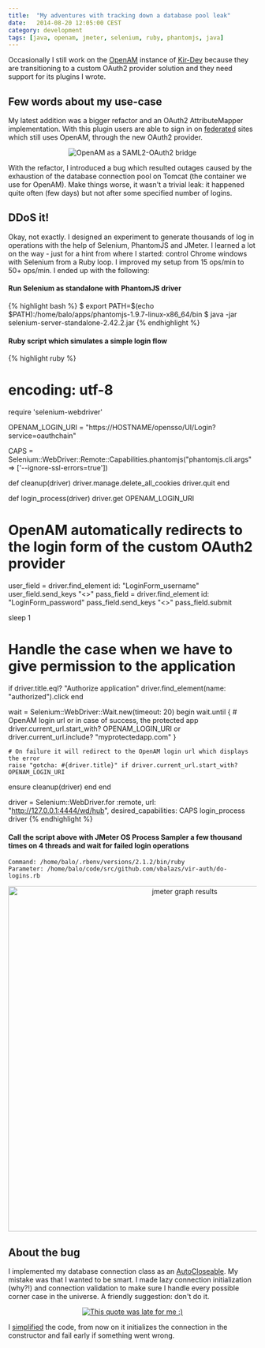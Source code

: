 ```yaml
---
title:  "My adventures with tracking down a database pool leak"
date:   2014-08-20 12:05:00 CEST
category: development
tags: [java, openam, jmeter, selenium, ruby, phantomjs, java]
---
```


Occasionally I still work on the [OpenAM][1] instance of [Kir-Dev][2] because they are transitioning to a custom OAuth2 provider solution and they need support for its plugins I wrote.

## Few words about my use-case

My latest addition was a bigger refactor and an OAuth2 AttributeMapper implementation. With this plugin users are able to sign in on [federated][3] sites which still uses OpenAM, through the new OAuth2 provider.

<div align="center">
  <img src="https://dl.dropboxusercontent.com/u/3092188/blog/2014.08/saml2-oauth2-bridge.png" title="OpenAM as a SAML2-OAuth2 bridge" />
</div>

With the refactor, I introduced a bug which resulted outages caused by the exhaustion of the database connection pool on Tomcat (the container we use for OpenAM). Make things worse, it wasn't a trivial leak: it happened quite often (few days) but not after some specified number of logins.

## DDoS it!

Okay, not exactly. I designed an experiment to generate thousands of log in operations with the help of Selenium, PhantomJS and JMeter. I learned a lot on the way - just for a hint from where I started: control Chrome windows with Selenium from a Ruby loop. I improved my setup from 15 ops/min to 50+ ops/min. I ended up with the following:

#### Run Selenium as standalone with PhantomJS driver

{% highlight bash %}
$ export PATH=$(echo $PATH):/home/balo/apps/phantomjs-1.9.7-linux-x86_64/bin
$ java -jar selenium-server-standalone-2.42.2.jar
{% endhighlight %}

#### Ruby script which simulates a simple login flow

{% highlight ruby %}
# encoding: utf-8
require 'selenium-webdriver'

OPENAM_LOGIN_URI = "https://HOSTNAME/opensso/UI/Login?service=oauthchain"

CAPS = Selenium::WebDriver::Remote::Capabilities.phantomjs("phantomjs.cli.args" => ['--ignore-ssl-errors=true'])

def cleanup(driver)
  driver.manage.delete_all_cookies
  driver.quit
end

def login_process(driver)
  driver.get OPENAM_LOGIN_URI

  # OpenAM automatically redirects to the login form of the custom OAuth2 provider
  user_field = driver.find_element id: "LoginForm_username"
  user_field.send_keys "<<username>>"
  pass_field = driver.find_element id: "LoginForm_password"
  pass_field.send_keys "<<password>>"
  pass_field.submit

  sleep 1

  # Handle the case when we have to give permission to the application
  if driver.title.eql? "Authorize application"
    driver.find_element(name: "authorized").click
  end

  wait = Selenium::WebDriver::Wait.new(timeout: 20)
  begin
    wait.until {
      # OpenAM login url or in case of success, the protected app
      driver.current_url.start_with? OPENAM_LOGIN_URI or driver.current_url.include? "myprotectedapp.com"
    }

    # On failure it will redirect to the OpenAM login url which displays the error
    raise "gotcha: #{driver.title}" if driver.current_url.start_with? OPENAM_LOGIN_URI
  ensure
    cleanup(driver)
  end
end

driver = Selenium::WebDriver.for :remote, url: "http://127.0.0.1:4444/wd/hub", desired_capabilities: CAPS
login_process driver
{% endhighlight %}

#### Call the script above with JMeter OS Process Sampler a few thousand times on 4 threads and wait for failed login operations

~~~
Command: /home/balo/.rbenv/versions/2.1.2/bin/ruby
Parameter: /home/balo/code/src/github.com/vbalazs/vir-auth/do-logins.rb
~~~

<div align="center">
  <a href="https://dl.dropboxusercontent.com/u/3092188/blog/2014.08/jmeter-auth-graph_results.png">
    <img alt="jmeter graph results" src="https://dl.dropboxusercontent.com/u/3092188/blog/2014.08/jmeter-auth-graph_results.png" title="~50 login operation/minute is not bad from a notebook" width="700" />
  </a>
</div>

## About the bug

I implemented my database connection class as an [AutoCloseable][4]. My mistake was that I wanted to be smart. I made lazy connection initialization (why?!) and connection validation to make sure I handle every possible corner case in the universe. A friendly suggestion: don't do it.

<div align="center">
  <a href="https://twitter.com/nvining/status/500094840865304577">
    <img src="https://dl.dropboxusercontent.com/u/3092188/blog/2014.08/twitter_nvining_status_500094840865304577.png" title="This quote was late for me :)" />
  </a>
</div>

I [simplified][5] the code, from now on it initializes the connection in the constructor and fail early if something went wrong.

[1]: http://openam.forgerock.org
[2]: http://kir-dev.sch.bme.hu/about/
[3]: http://openam.forgerock.org/openam-documentation/openam-doc-source/doc/admin-guide/index/chap-federation.html#about-federation
[4]: http://docs.oracle.com/javase/7/docs/api/java/lang/AutoCloseable.html
[5]: https://github.com/kir-dev/vir-auth/pull/6
